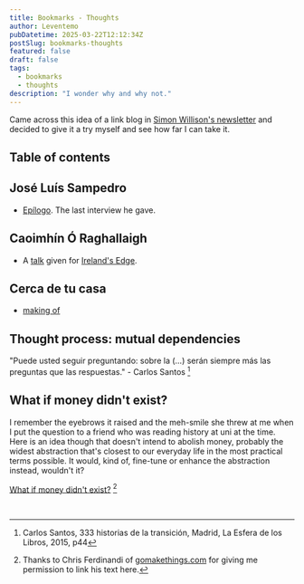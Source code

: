 ```yaml
---
title: Bookmarks - Thoughts
author: Leventemo
pubDatetime: 2025-03-22T12:12:34Z
postSlug: bookmarks-thoughts
featured: false
draft: false
tags:
  - bookmarks
  - thoughts
description: "I wonder why and why not."
---
```


Came across this idea of a link blog in [Simon Willison's newsletter](https://simonwillison.net/2024/Dec/22/link-blog/?utm_source=substack&utm_medium=email) and decided to give it a try myself and see how far I can take it.

## Table of contents

## José Luís Sampedro

* [Epílogo](https://www.youtube.com/watch?v=oHtkgCmsQuo). The last interview he gave.

## Caoimhín Ó Raghallaigh

* A [talk](https://www.youtube.com/watch?v=Lw66rEUjy7M) given for [Ireland's Edge](https://www.irelandsedge.net).

## Cerca de tu casa

* [making of](https://www.youtube.com/watch?v=_DXrr69U-T0)

## Thought process: mutual dependencies

"Puede usted seguir preguntando: sobre la (...) serán siempre más las preguntas que las respuestas." - Carlos Santos [^1]

## What if money didn't exist?

I remember the eyebrows it raised and the meh-smile she threw at me when I put the question to a friend who was reading history at uni at the time. Here is an idea though that doesn't intend to abolish money, probably the widest abstraction that's closest to our everyday life in the most practical terms possible. It would, kind of, fine-tune or enhance the abstraction instead, wouldn't it?

[What if money didn't exist?](https://gomakethings.com/what-if-money-didnt-exist/) [^2]

&nbsp;
&nbsp;
[^1]: Carlos Santos, 333 historias de la transición, Madrid, La Esfera de los Libros, 2015, p44

[^2]: Thanks to Chris Ferdinandi of [gomakethings.com](https://gomakethings.com/) for giving me permission to link his text here.
